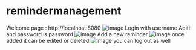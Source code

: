 # remindermanagement

Welcome page : http://localhost:8080
![image](https://github.com/aditidas45/remindermanagement/assets/105482928/df2db16a-8f2f-47d9-9334-b90d1a57749a)
Login with username Aditi and password is password
![image](https://github.com/aditidas45/remindermanagement/assets/105482928/e8454538-24d7-48cf-8505-e218c133ad81)
Add a new reminder 
![image](https://github.com/aditidas45/remindermanagement/assets/105482928/04381fd5-cecf-4fa7-a305-ad2aa0ccf19f)
once added it can be edited or deleted
![image](https://github.com/aditidas45/remindermanagement/assets/105482928/93986edb-cabd-450b-be84-77f1532184e7)
you can log out as well


